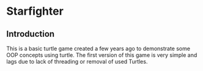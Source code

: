 # Starfighter
## Introduction
This is a basic turtle game created a few years ago to demonstrate some OOP concepts using turtle.
The first version of this game is very simple and lags due to lack of threading or removal of used Turtles.
